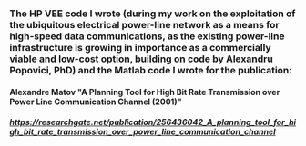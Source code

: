 ###  The HP VEE code I wrote (during my work on the exploitation of the ubiquitous electrical power-line network as a means for high-speed data communications, as the existing power-line infrastructure is growing in importance as a commercially viable and low-cost option, building on code by Alexandru Popovici, PhD) and the Matlab code I wrote for the publication:

####  Alexandre Matov "A Planning Tool for High Bit Rate Transmission over Power Line Communication Channel (2001)"

##### https://researchgate.net/publication/256436042_A_planning_tool_for_high_bit_rate_transmission_over_power_line_communication_channel


